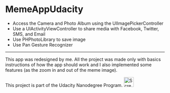 # MemeAppUdacity


- Access the Camera and Photo Album using the UIImagePickerController
- Use a UIActivityViewController to share media with Facebook, Twitter, SMS, and Email
- Use PHPhotoLibrary to save image
- Use Pan Gesture Recognizer

***
This app was redesigned by me. All the project was made only with basics instructions of how the app should work and I also implemented some features (as the zoom in and out of the meme image).

This project is part of the  Udacity Nanodegree Program.
<img width="31" alt="Screen Shot 2022-03-01 at 9 56 35 AM" src="https://user-images.githubusercontent.com/74434212/156147365-9d8d0827-2605-476f-88b9-b77a874af466.png">
